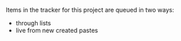 Items in the tracker for this project are queued in two ways:
 - through lists
 - live from new created pastes
